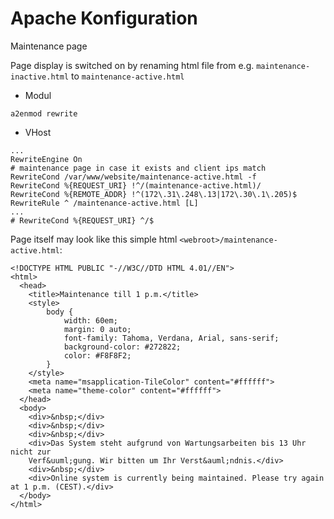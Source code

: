 # Apache Konfiguration


Maintenance page 

Page display is switched on by renaming html file from e.g. `maintenance-inactive.html` to `maintenance-active.html`
* Modul
```
a2enmod rewrite
```
* VHost
```
...
RewriteEngine On
# maintenance page in case it exists and client ips match
RewriteCond /var/www/website/maintenance-active.html -f
RewriteCond %{REQUEST_URI} !^/(maintenance-active.html)/
RewriteCond %{REMOTE_ADDR} !^(172\.31\.248\.13|172\.30\.1\.205)$
RewriteRule ^ /maintenance-active.html [L]
...
# RewriteCond %{REQUEST_URI} ^/$
```

Page itself may look like this simple html `<webroot>/maintenance-active.html`:
```
<!DOCTYPE HTML PUBLIC "-//W3C//DTD HTML 4.01//EN">
<html>
  <head>
    <title>Maintenance till 1 p.m.</title>
    <style>
        body {
            width: 60em;
            margin: 0 auto;
            font-family: Tahoma, Verdana, Arial, sans-serif;
            background-color: #272822;
            color: #F8F8F2;
        }
    </style>
    <meta name="msapplication-TileColor" content="#ffffff">
    <meta name="theme-color" content="#ffffff">
  </head>
  <body>
    <div>&nbsp;</div>
    <div>&nbsp;</div>
    <div>&nbsp;</div>
    <div>Das System steht aufgrund von Wartungsarbeiten bis 13 Uhr nicht zur
    Verf&uuml;gung. Wir bitten um Ihr Verst&auml;ndnis.</div>
    <div>&nbsp;</div>
    <div>Online system is currently being maintained. Please try again at 1 p.m. (CEST).</div>
  </body>
</html>
```

